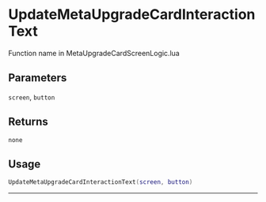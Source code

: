 # UpdateMetaUpgradeCardInteractionText
Function name in MetaUpgradeCardScreenLogic.lua
## Parameters
`screen`, `button`
## Returns
`none`
## Usage
```lua
UpdateMetaUpgradeCardInteractionText(screen, button)
```
---
